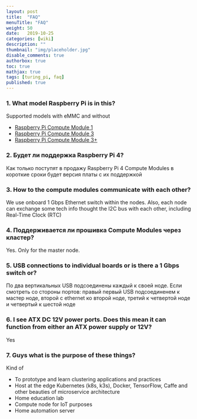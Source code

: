 ```yaml
---
layout: post
title:  "FAQ"
menuTitle: "FAQ"
weight: 50
date:   2019-10-25
categories: [wiki]
description: ""
thumbnail: "img/placeholder.jpg"
disable_comments: true
authorbox: true
toc: true
mathjax: true
tags: [turing_pi, faq]
published: true
---
```


### 1. What model Raspberry Pi is in this?

Supported models with eMMC and without

- [Raspberry Pi Compute Module 1](https://www.raspberrypi.org/products/compute-module-1/)
- [Raspberry Pi Compute Module 3](https://www.raspberrypi.org/products/compute-module-3/)
- [Raspberry Pi Compute Module 3+](https://www.raspberrypi.org/products/compute-module-3-plus/)

### 2. Будет ли поддержка Raspberry Pi 4?

Как только поступят в продажу Raspberry Pi 4 Compute Modules в короткие сроки будет версия платы с их поддержкой

### 3. How to the compute modules communicate with each other?

We use onboard 1 Gbps Ethernet switch within the nodes. Also, each node can exchange some tech info thought the I2C bus with each other, including Real-Time Clock (RTC)

### 4. Поддерживается ли прошивка Compute Modules через кластер?

Yes. Only for the master node.

### 5. USB connections to individual boards or is there a 1 Gbps switch or?

По два вертикальных USB подсоединены каждый к своей ноде. Если смотреть со стороны портов: правый первый USB подсоединенем к мастер ноде, второй с ethernet ко второй ноде, третий к четвертой ноде и четвертый к шестой ноде

### 6. I see ATX DC 12V power ports. Does this mean it can function from either an ATX power supply or 12V?

Yes

### 7. Guys what is the purpose of these things?

Kind of

- To prototype and learn clustering applications and practices
- Host at the edge Kubernetes (k8s, k3s), Docker, TensorFlow, Caffe and other beauties of microservice architecture
- Home education lab
- Compute node for IoT purposes
- Home automation server
